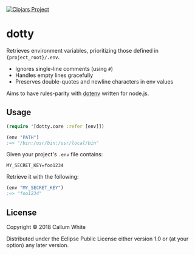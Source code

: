 [![Clojars Project](https://img.shields.io/clojars/v/cwhitey/dotty.svg)](https://clojars.org/cwhitey/dotty)

# dotty

Retrieves environment variables, prioritizing those defined in `{project_root}/.env`.
 - Ignores single-line comments (using `#`)
 - Handles empty lines gracefully
 - Preserves double-quotes and newline characters in env values

Aims to have rules-parity with [dotenv](https://github.com/motdotla/dotenv#rules) written for node.js.

## Usage

```clojure
(require '[dotty.core :refer [env]])

(env "PATH")
;=> "/bin:/usr/bin:/usr/local/bin"
```

Given your project's `.env` file contains:
```
MY_SECRET_KEY=foo1234
```

Retrieve it with the following:

```clojure
(env "MY_SECRET_KEY")
;=> "foo1234"
```

## License

Copyright © 2018 Callum White

Distributed under the Eclipse Public License either version 1.0 or (at
your option) any later version.
